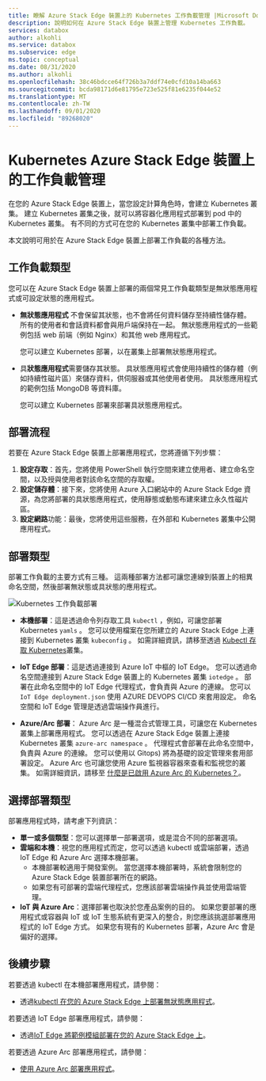 ```yaml
---
title: 瞭解 Azure Stack Edge 裝置上的 Kubernetes 工作負載管理 |Microsoft Docs
description: 說明如何在 Azure Stack Edge 裝置上管理 Kubernetes 工作負載。
services: databox
author: alkohli
ms.service: databox
ms.subservice: edge
ms.topic: conceptual
ms.date: 08/31/2020
ms.author: alkohli
ms.openlocfilehash: 38c46bdcce64f726b3a7ddf74e0cfd10a14ba663
ms.sourcegitcommit: bcda98171d6e81795e723e525f81e6235f044e52
ms.translationtype: MT
ms.contentlocale: zh-TW
ms.lasthandoff: 09/01/2020
ms.locfileid: "89268020"
---
```

# <a name="kubernetes-workload-management-on-your-azure-stack-edge-device"></a>Kubernetes Azure Stack Edge 裝置上的工作負載管理

在您的 Azure Stack Edge 裝置上，當您設定計算角色時，會建立 Kubernetes 叢集。 建立 Kubernetes 叢集之後，就可以將容器化應用程式部署到 pod 中的 Kubernetes 叢集。 有不同的方式可在您的 Kubernetes 叢集中部署工作負載。 

本文說明可用於在 Azure Stack Edge 裝置上部署工作負載的各種方法。

## <a name="workload-types"></a>工作負載類型

您可以在 Azure Stack Edge 裝置上部署的兩個常見工作負載類型是無狀態應用程式或可設定狀態的應用程式。

- **無狀態應用程式** 不會保留其狀態，也不會將任何資料儲存至持續性儲存體。 所有的使用者和會話資料都會與用戶端保持在一起。 無狀態應用程式的一些範例包括 web 前端（例如 Nginx）和其他 web 應用程式。

    您可以建立 Kubernetes 部署，以在叢集上部署無狀態應用程式。 

- 具**狀態應用程式**需要儲存其狀態。 具狀態應用程式會使用持續性的儲存體（例如持續性磁片區）來儲存資料，供伺服器或其他使用者使用。 具狀態應用程式的範例包括 MongoDB 等資料庫。

    您可以建立 Kubernetes 部署來部署具狀態應用程式。 

## <a name="deployment-flow"></a>部署流程

若要在 Azure Stack Edge 裝置上部署應用程式，您將遵循下列步驟： 
 
1. **設定存取**：首先，您將使用 PowerShell 執行空間來建立使用者、建立命名空間，以及授與使用者對該命名空間的存取權。
2. **設定儲存體**：接下來，您將使用 Azure 入口網站中的 Azure Stack Edge 資源，為您將部署的具狀態應用程式，使用靜態或動態布建來建立永久性磁片區。
3. **設定網路**功能：最後，您將使用這些服務，在外部和 Kubernetes 叢集中公開應用程式。
 
## <a name="deployment-types"></a>部署類型

部署工作負載的主要方式有三種。 這兩種部署方法都可讓您連線到裝置上的相異命名空間，然後部署無狀態或具狀態的應用程式。

![Kubernetes 工作負載部署](./media/azure-stack-edge-gpu-kubernetes-workload-management/kubernetes-workload-management-1.png)

- **本機部署**：這是透過命令列存取工具 `kubectl` ，例如，可讓您部署 Kubernetes `yamls` 。 您可以使用檔案在您所建立的 Azure Stack Edge 上連接到 Kubernetes 叢集 `kubeconfig` 。 如需詳細資訊，請移至透過 [Kubectl 存取 Kubernetes](azure-stack-edge-gpu-create-kubernetes-cluster.md)叢集。

- **IoT Edge 部署**：這是透過連接到 Azure IoT 中樞的 IoT Edge。 您可以透過命名空間連接到 Azure Stack Edge 裝置上的 Kubernetes 叢集 `iotedge` 。 部署在此命名空間中的 IoT Edge 代理程式，會負責與 Azure 的連線。 您可以 `IoT Edge deployment.json` 使用 AZURE DEVOPS CI/CD 來套用設定。 命名空間和 IoT Edge 管理是透過雲端操作員進行。

- **Azure/Arc 部署**： Azure Arc 是一種混合式管理工具，可讓您在 Kubernetes 叢集上部署應用程式。 您可以透過在 Azure Stack Edge 裝置上連接 Kubernetes 叢集 `azure-arc namespace` 。 代理程式會部署在此命名空間中，負責與 Azure 的連線。 您可以使用以 Gitops) 將為基礎的設定管理來套用部署設定。 Azure Arc 也可讓您使用 Azure 監視器容器來查看和監視您的叢集。 如需詳細資訊，請移至 [什麼是已啟用 Azure Arc 的 Kubernetes？](https://docs.microsoft.com/azure/azure-arc/kubernetes/overview)。

## <a name="choose-the-deployment-type"></a>選擇部署類型

部署應用程式時，請考慮下列資訊：

- **單一或多個類型**：您可以選擇單一部署選項，或是混合不同的部署選項。
- **雲端和本機**：視您的應用程式而定，您可以透過 kubectl 或雲端部署，透過 IoT Edge 和 Azure Arc 選擇本機部署。 
    - 本機部署較適用于開發案例。 當您選擇本機部署時，系統會限制您的 Azure Stack Edge 裝置部署所在的網路。
    - 如果您有可部署的雲端代理程式，您應該部署雲端操作員並使用雲端管理。
- **IoT 與 Azure Arc**：選擇部署也取決於您產品案例的目的。 如果您要部署的應用程式或容器與 IoT 或 IoT 生態系統有更深入的整合，則您應該挑選部署應用程式的 IoT Edge 方式。 如果您有現有的 Kubernetes 部署，Azure Arc 會是偏好的選擇。


## <a name="next-steps"></a>後續步驟

若要透過 kubectl 在本機部署應用程式，請參閱：

- 透過[kubectl 在您的 Azure Stack Edge 上部署無狀態應用程式](azure-stack-edge-j-series-deploy-stateless-application-kubernetes.md)。

若要透過 IoT Edge 部署應用程式，請參閱：

- 透過[IoT Edge 將範例模組部署在您的 Azure Stack Edge 上](azure-stack-edge-gpu-deploy-sample-module.md)。

若要透過 Azure Arc 部署應用程式，請參閱：

- [使用 Azure Arc 部署應用程式](azure-stack-edge-gpu-deploy-sample-module.md)。
